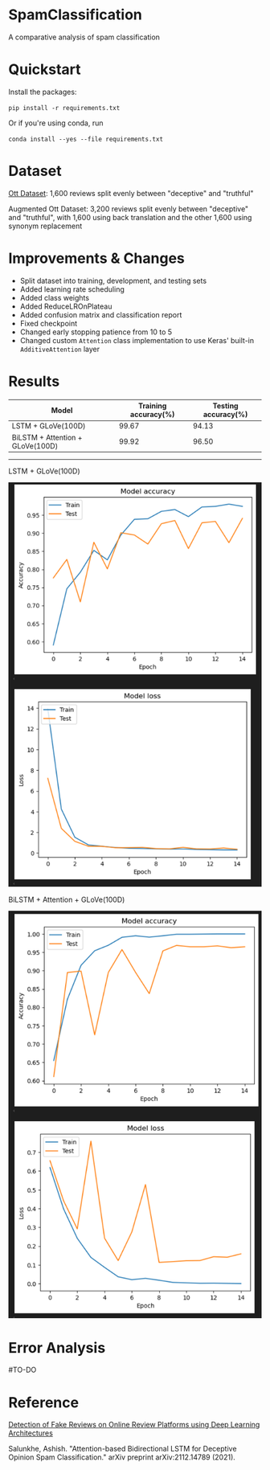 # SpamClassification

A comparative analysis of spam classification

# Quickstart

Install the packages:

`pip install -r requirements.txt`

Or if you're using conda, run

`conda install --yes --file requirements.txt`

# Dataset

[Ott Dataset](https://www.kaggle.com/datasets/rtatman/deceptive-opinion-spam-corpus): 1,600 reviews split evenly between "deceptive" and "truthful"

Augmented Ott Dataset: 3,200 reviews split evenly between "deceptive" and "truthful", with 1,600 using back translation and the other 1,600 using synonym replacement

# Improvements & Changes

- Split dataset into training, development, and testing sets
- Added learning rate scheduling
- Added class weights
- Added ReduceLROnPlateau
- Added confusion matrix and classification report
- Fixed checkpoint
- Changed early stopping patience from 10 to 5
- Changed custom `Attention` class implementation to use Keras' built-in `AdditiveAttention` layer

# Results

| Model                            | Training accuracy(%) | Testing accuracy(%) |
| -------------------------------- | -------------------- | ------------------- |
| LSTM + GLoVe(100D)               | 99.67                | 94.13               |
| BiLSTM + Attention + GLoVe(100D) | 99.92                | 96.50               |

---

LSTM + GLoVe(100D)

![LSTM](./results/images/cnn_graph.png)

BiLSTM + Attention + GLoVe(100D)

![BiLSTM](./results/images/attention_graph.png)

# Error Analysis

#TO-DO

# Reference

[Detection of Fake Reviews on Online Review Platforms using Deep Learning Architectures
](https://github.com/ashishsalunkhe/DeepSpamReview-Detection-of-Fake-Reviews-on-Online-Review-Platforms-using-DeepLearning-Architectures)

Salunkhe, Ashish. "Attention-based Bidirectional LSTM for Deceptive Opinion Spam Classification." arXiv preprint arXiv:2112.14789 (2021).
